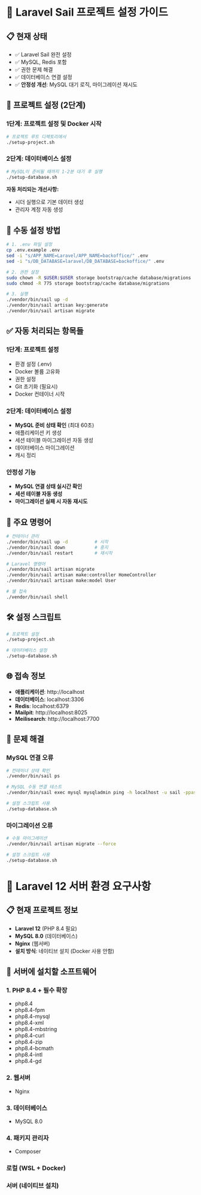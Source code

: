 # 🚀 Laravel Sail 프로젝트 설정 가이드

## 📋 현재 상태
- ✅ Laravel Sail 완전 설정
- ✅ MySQL, Redis 포함
- ✅ 권한 문제 해결
- ✅ 데이터베이스 연결 설정
- ✅ **안정성 개선**: MySQL 대기 로직, 마이그레이션 재시도

## 🚀 프로젝트 설정 (2단계)

### 1단계: 프로젝트 설정 및 Docker 시작
```bash
# 프로젝트 루트 디렉토리에서
./setup-project.sh
```

### 2단계: 데이터베이스 설정
```bash
# MySQL이 준비될 때까지 1-2분 대기 후 실행
./setup-database.sh
```

**자동 처리되는 개선사항:**
- 시더 실행으로 기본 데이터 생성
- 관리자 계정 자동 생성

## 📁 수동 설정 방법
```bash
# 1. .env 파일 설정
cp .env.example .env
sed -i "s/APP_NAME=Laravel/APP_NAME=backoffice/" .env
sed -i "s/DB_DATABASE=laravel/DB_DATABASE=backoffice/" .env

# 2. 권한 설정
sudo chown -R $USER:$USER storage bootstrap/cache database/migrations
sudo chmod -R 775 storage bootstrap/cache database/migrations

# 3. 실행
./vendor/bin/sail up -d
./vendor/bin/sail artisan key:generate
./vendor/bin/sail artisan migrate
```

## ✅ 자동 처리되는 항목들

### 1단계: 프로젝트 설정
- 환경 설정 (.env)
- Docker 볼륨 고유화
- 권한 설정
- Git 초기화 (필요시)
- Docker 컨테이너 시작

### 2단계: 데이터베이스 설정
- **MySQL 준비 상태 확인** (최대 60초)
- 애플리케이션 키 생성
- 세션 테이블 마이그레이션 자동 생성
- 데이터베이스 마이그레이션
- 캐시 정리

### 안정성 기능
- **MySQL 연결 상태 실시간 확인**
- **세션 테이블 자동 생성**
- **마이그레이션 실패 시 자동 재시도**

## 🔧 주요 명령어
```bash
# 컨테이너 관리
./vendor/bin/sail up -d          # 시작
./vendor/bin/sail down           # 중지
./vendor/bin/sail restart        # 재시작

# Laravel 명령어
./vendor/bin/sail artisan migrate
./vendor/bin/sail artisan make:controller HomeController
./vendor/bin/sail artisan make:model User

# 쉘 접속
./vendor/bin/sail shell
```

## 🛠️ 설정 스크립트
```bash
# 프로젝트 설정
./setup-project.sh

# 데이터베이스 설정
./setup-database.sh
```

## 🌐 접속 정보
- **애플리케이션**: http://localhost
- **데이터베이스**: localhost:3306
- **Redis**: localhost:6379
- **Mailpit**: http://localhost:8025
- **Meilisearch**: http://localhost:7700

## 🚨 문제 해결

### MySQL 연결 오류
```bash
# 컨테이너 상태 확인
./vendor/bin/sail ps

# MySQL 수동 연결 테스트
./vendor/bin/sail exec mysql mysqladmin ping -h localhost -u sail -ppassword

# 설정 스크립트 사용
./setup-database.sh
```

### 마이그레이션 오류
```bash
# 수동 마이그레이션
./vendor/bin/sail artisan migrate --force

# 설정 스크립트 사용
./setup-database.sh
``` 


# 🚀 Laravel 12 서버 환경 요구사항

## 📋 현재 프로젝트 정보
- **Laravel 12** (PHP 8.4 필요)
- **MySQL 8.0** (데이터베이스)
- **Nginx** (웹서버)
- **설치 방식**: 네이티브 설치 (Docker 사용 안함)

## 🔧 서버에 설치할 소프트웨어

### 1. PHP 8.4 + 필수 확장
- php8.4
- php8.4-fpm
- php8.4-mysql
- php8.4-xml
- php8.4-mbstring
- php8.4-curl
- php8.4-zip
- php8.4-bcmath
- php8.4-intl
- php8.4-gd

### 2. 웹서버
- Nginx

### 3. 데이터베이스
- MySQL 8.0

### 4. 패키지 관리자
- Composer

### 로컬 (WSL + Docker)

### 서버 (네이티브 설치)
